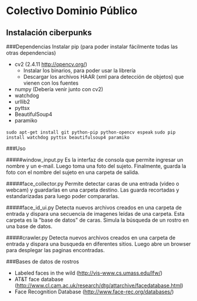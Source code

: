 # Colectivo Dominio Público
## Instalación ciberpunks

###Dependencias
Instalar pip (para poder instalar fácilmente todas las otras dependencias)

* cv2 (2.4.11 http://opencv.org/)
  * Instalar los binarios, para poder usar la librería
  * Descargar los archivos HAAR (xml para detección de objetos) que vienen con los fuentes
* numpy (Debería venir junto con cv2)
* watchdog
* urllib2
* pyttsx
* BeautifulSoup4
* paramiko

`sudo apt-get install git python-pip python-opencv espeak`
`sudo pip install watchdog pyttsx beautifulsoup4 paramiko`

###Uso

#####window_input.py
Es la interfaz de consola que permite ingresar un nombre y un e-mail. Luego toma una foto del sujeto.
Finalmente, guarda la foto con el nombre del sujeto en una carpeta de salida.

#####face_collector.py
Permite detectar caras de una entrada (video o webcam) y guardarlas en una carpeta destino.
Las guarda recortadas y estandarizadas para luego poder compararlas.

#####face_id_ui.py
Detecta nuevos archivos creados en una carpeta de entrada y dispara una secuencia de imagenes leídas de una carpeta.
Esta carpeta es la "base de datos" de caras.
Simula la búsqueda de un rostro en una base de datos.

#####crawler.py
Detecta nuevos archivos creados en una carpeta de entrada y dispara una busqueda en diferentes sitios. Luego abre un browser para desplegar las paginas encontradas.

###Bases de datos de rostros

* Labeled faces in the wild (http://vis-www.cs.umass.edu/lfw/)
* AT&T face database (http://www.cl.cam.ac.uk/research/dtg/attarchive/facedatabase.html)
* Face Recognition Database (http://www.face-rec.org/databases/)
